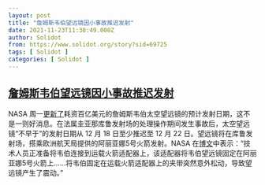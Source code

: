 ```yaml
---
layout: post
title: "詹姆斯韦伯望远镜因小事故推迟发射"
date: 2021-11-23T11:30:49.000Z
author: Solidot
from: https://www.solidot.org/story?sid=69725
tags: [ Solidot ]
categories: [ Solidot ]
---
```

<!--1637667049000-->
[詹姆斯韦伯望远镜因小事故推迟发射](https://www.solidot.org/story?sid=69725)
------

<div>
NASA 周一<a href="https://arstechnica.com/science/2021/11/an-incident-with-the-james-webb-space-telescope-has-occurred/">更新了</a>耗资百亿美元的詹姆斯韦伯太空望远镜的预计发射日期，这不是一则好消息。在法属圭亚那库鲁发射场的处理操作期间发生事故后，太空望远镜“不早于”的发射日期从 12 月 18 日至少推迟至 12 月 22 日。望远镜将在库鲁发射场，搭乘欧洲航天局提供的阿丽亚娜5号火箭发射。NASA 在<a href="https://blogs.nasa.gov/webb/2021/11/22/nasa-provides-update-on-webb-telescope-launch/">博文</a>中表示：“技术人员正准备将韦伯连接到运载火箭适配器上，该适配器将韦伯望远镜固定在阿丽亚娜5号火箭上……将韦伯固定在运载火箭适配器上的夹带突然意外松动，导致望远镜产生了震动。”
</div>
